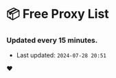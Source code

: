 # :package: Free Proxy List
### Updated every 15 minutes.

- Last updated: `2024-07-28 20:51`

:heart:
